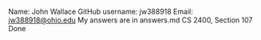 Name: John Wallace
GitHub username: jw388918
Email: jw388918@ohio.edu
My answers are in answers.md
CS 2400, Section 107
Done
